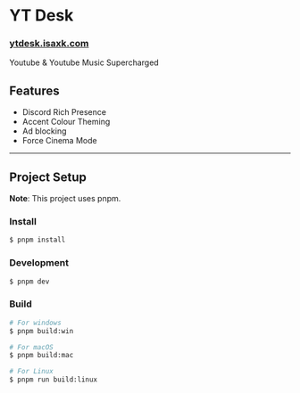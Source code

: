 # YT Desk
### [ytdesk.isaxk.com](https://ytdesk.isaxk.com)
Youtube & Youtube Music Supercharged

## Features
- Discord Rich Presence
- Accent Colour Theming
- Ad blocking
- Force Cinema Mode

---

## Project Setup

**Note**: This project uses pnpm.

### Install

```bash
$ pnpm install
```

### Development

```bash
$ pnpm dev
```

### Build

```bash
# For windows
$ pnpm build:win

# For macOS
$ pnpm build:mac

# For Linux
$ pnpm run build:linux
```
